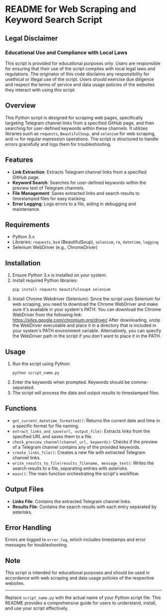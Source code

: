# README for Web Scraping and Keyword Search Script
## Legal Disclaimer

### Educational Use and Compliance with Local Laws
This script is provided for educational purposes only. Users are responsible for ensuring that their use of the script complies with local legal laws and regulations. The originator of this code disclaims any responsibility for unethical or illegal use of the script. Users should exercise due diligence and respect the terms of service and data usage policies of the websites they interact with using this script.

## Overview
This Python script is designed for scraping web pages, specifically targeting Telegram channel links from a specified GitHub page, and then searching for user-defined keywords within these channels. It utilizes libraries such as `requests`, `BeautifulSoup`, and `selenium` for web scraping, and `re` for regular expression operations. The script is structured to handle errors gracefully and logs them for troubleshooting.

## Features
- **Link Extraction**: Extracts Telegram channel links from a specified GitHub page.
- **Keyword Search**: Searches for user-defined keywords within the preview text of Telegram channels.
- **File Management**: Saves extracted links and search results to timestamped files for easy tracking.
- **Error Logging**: Logs errors to a file, aiding in debugging and maintenance.

## Requirements
- Python 3.x
- Libraries: `requests`, `bs4` (BeautifulSoup), `selenium`, `re`, `datetime`, `logging`
- Selenium WebDriver (e.g., ChromeDriver)

## Installation
1. Ensure Python 3.x is installed on your system.
2. Install required Python libraries:
   ```
   pip install requests beautifulsoup4 selenium
   ```
3. Install Chrome Webdriver (Selenium):
   Since the script uses Selenium for web scraping, you need to download the Chrome WebDriver and make sure it's available in your system's PATH.
   You can download the Chrome WebDriver from the following link: https://sites.google.com/chromium.org/driver/
   After downloading, unzip the WebDriver executable and place it in a directory that is included in your system's PATH environment variable.
   Alternatively, you can specify the WebDriver path in the script if you don't want to place it in the PATH.

## Usage
1. Run the script using Python:
   ```
   python script_name.py
   ```
2. Enter the keywords when prompted. Keywords should be comma-separated.
3. The script will process the data and output results to timestamped files.

## Functions
- `get_current_datetime_formatted()`: Returns the current date and time in a specific format for file naming.
- `extract_links_and_save(url, output_file)`: Extracts links from the specified URL and saves them to a file.
- `check_preview_channel(channel_url, keywords)`: Checks if the preview of a Telegram channel contains any of the provided keywords.
- `create_links_file()`: Creates a new file with extracted Telegram channel links.
- `write_results_to_file(results_filename, message_text)`: Writes the search results to a file, separating entries with asterisks.
- `main()`: The main function orchestrating the script's workflow.

## Output Files
- **Links File**: Contains the extracted Telegram channel links.
- **Results File**: Contains the search results with each entry separated by asterisks.

## Error Handling
Errors are logged to `error.log`, which includes timestamps and error messages for troubleshooting.

## Note
This script is intended for educational purposes and should be used in accordance with web scraping and data usage policies of the respective websites.

---

Replace `script_name.py` with the actual name of your Python script file. This README provides a comprehensive guide for users to understand, install, and use your script effectively.

